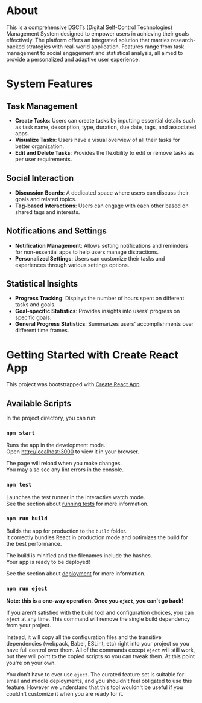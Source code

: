 # About
This is a comprehensive DSCTs (Digital Self-Control Technologies) Management System designed to empower users in achieving their goals effectively. The platform offers an integrated solution that marries research-backed strategies with real-world application. Features range from task management to social engagement and statistical analysis, all aimed to provide a personalized and adaptive user experience.

# System Features

## Task Management
- **Create Tasks**: Users can create tasks by inputting essential details such as task name, description, type, duration, due date, tags, and associated apps.
- **Visualize Tasks**: Users have a visual overview of all their tasks for better organization.
- **Edit and Delete Tasks**: Provides the flexibility to edit or remove tasks as per user requirements.

## Social Interaction
- **Discussion Boards**: A dedicated space where users can discuss their goals and related topics.
- **Tag-based Interactions**: Users can engage with each other based on shared tags and interests.

## Notifications and Settings
- **Notification Management**: Allows setting notifications and reminders for non-essential apps to help users manage distractions.
- **Personalized Settings**: Users can customize their tasks and experiences through various settings options.

## Statistical Insights
- **Progress Tracking**: Displays the number of hours spent on different tasks and goals.
- **Goal-specific Statistics**: Provides insights into users' progress on specific goals.
- **General Progress Statistics**: Summarizes users' accomplishments over different time frames.

# Getting Started with Create React App

This project was bootstrapped with [Create React App](https://github.com/facebook/create-react-app).

## Available Scripts

In the project directory, you can run:

### `npm start`

Runs the app in the development mode.\
Open [http://localhost:3000](http://localhost:3000) to view it in your browser.

The page will reload when you make changes.\
You may also see any lint errors in the console.

### `npm test`

Launches the test runner in the interactive watch mode.\
See the section about [running tests](https://facebook.github.io/create-react-app/docs/running-tests) for more information.

### `npm run build`

Builds the app for production to the `build` folder.\
It correctly bundles React in production mode and optimizes the build for the best performance.

The build is minified and the filenames include the hashes.\
Your app is ready to be deployed!

See the section about [deployment](https://facebook.github.io/create-react-app/docs/deployment) for more information.

### `npm run eject`

**Note: this is a one-way operation. Once you `eject`, you can't go back!**

If you aren't satisfied with the build tool and configuration choices, you can `eject` at any time. This command will remove the single build dependency from your project.

Instead, it will copy all the configuration files and the transitive dependencies (webpack, Babel, ESLint, etc) right into your project so you have full control over them. All of the commands except `eject` will still work, but they will point to the copied scripts so you can tweak them. At this point you're on your own.

You don't have to ever use `eject`. The curated feature set is suitable for small and middle deployments, and you shouldn't feel obligated to use this feature. However we understand that this tool wouldn't be useful if you couldn't customize it when you are ready for it.


